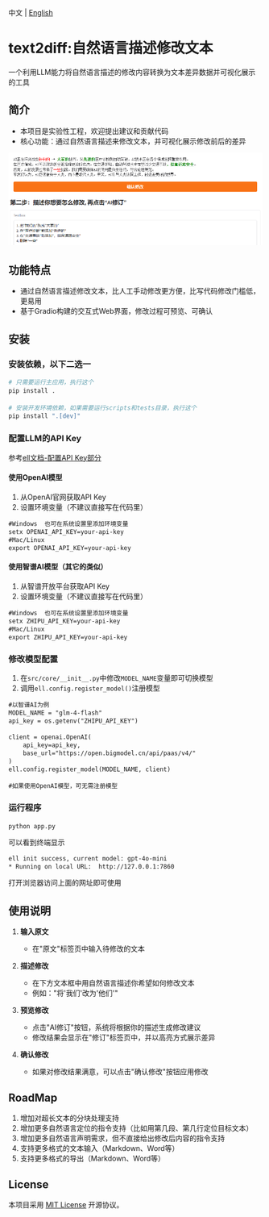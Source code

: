 中文 | [English](README_EN.md)

# text2diff:自然语言描述修改文本
一个利用LLM能力将自然语言描述的修改内容转换为文本差异数据并可视化展示的工具

## 简介
- 本项目是实验性工程，欢迎提出建议和贡献代码
- 核心功能：通过自然语言描述来修改文本，并可视化展示修改前后的差异

![alt text](img/intro.png)

## 功能特点
- 通过自然语言描述修改文本，比人工手动修改更方便，比写代码修改门槛低，更易用
- 基于Gradio构建的交互式Web界面，修改过程可预览、可确认

## 安装

### 安装依赖，以下二选一
```bash
# 只需要运行主应用，执行这个
pip install .

# 安装开发环境依赖，如果需要运行scripts和tests目录，执行这个
pip install ".[dev]"
```

### 配置LLM的API Key
参考[ell文档-配置API Key部分](https://docs.ell.so/installation.html#api-key-setup)

#### 使用OpenAI模型
1. 从OpenAI官网获取API Key
2. 设置环境变量（不建议直接写在代码里）
```
#Windows  也可在系统设置里添加环境变量
setx OPENAI_API_KEY=your-api-key
#Mac/Linux
export OPENAI_API_KEY=your-api-key
```

#### 使用智谱AI模型（其它的类似）
1. 从智谱开放平台获取API Key
2. 设置环境变量（不建议直接写在代码里）
```
#Windows  也可在系统设置里添加环境变量
setx ZHIPU_API_KEY=your-api-key
#Mac/Linux
export ZHIPU_API_KEY=your-api-key
```

### 修改模型配置
1. 在`src/core/__init__.py`中修改`MODEL_NAME`变量即可切换模型
2. 调用`ell.config.register_model()`注册模型
```
#以智谱AI为例
MODEL_NAME = "glm-4-flash"
api_key = os.getenv("ZHIPU_API_KEY")

client = openai.OpenAI(
    api_key=api_key,
    base_url="https://open.bigmodel.cn/api/paas/v4/"
) 
ell.config.register_model(MODEL_NAME, client)

#如果使用OpenAI模型，可无需注册模型
```

### 运行程序
```bash
python app.py
```
可以看到终端显示
```
ell init success, current model: gpt-4o-mini
* Running on local URL:  http://127.0.0.1:7860
```
打开浏览器访问上面的网址即可使用

## 使用说明

1. **输入原文**
   - 在"原文"标签页中输入待修改的文本

2. **描述修改**
   - 在下方文本框中用自然语言描述你希望如何修改文本
   - 例如："将'我们'改为'他们'"

3. **预览修改**
   - 点击"AI修订"按钮，系统将根据你的描述生成修改建议
   - 修改结果会显示在"修订"标签页中，并以高亮方式展示差异

4. **确认修改**
   - 如果对修改结果满意，可以点击"确认修改"按钮应用修改

## RoadMap
1. 增加对超长文本的分块处理支持
2. 增加更多自然语言定位的指令支持（比如用第几段、第几行定位目标文本）
3. 增加更多自然语言声明需求，但不直接给出修改后内容的指令支持
4. 支持更多格式的文本输入（Markdown、Word等）
5. 支持更多格式的导出（Markdown、Word等）


## License
本项目采用 [MIT License](LICENSE) 开源协议。